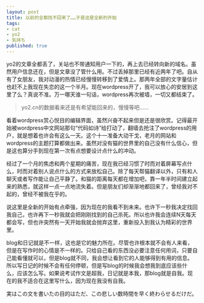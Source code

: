 ```yaml
---
layout: post
title: 以前的全都找不回来了……于是这是全新的开始
tags:
- cat
- yo2
- 気持ち
published: true
---
```

yo2的文章全都丢了，关站也不带通知用户一下的，再上去已经转向新的域名。虽然用户信息还在，但是文章没了管什么用。不过丢掉那里已经有近两年了吧。自从有了女朋友，我对动漫的热情已经慢慢转移到了爱情上。那两年全部的文字量估计也赶不上我现在失恋的这一个半月。现在wordpress开了，我可以放心的安居到这里了么？真说不准。万一哪天谁一句话，wordpress再次被墙，一切又都结束了。

> yo2.cn的数据看来还是有希望能回来的，慢慢等吧……

看着wordpress赏心悦目的编辑界面，虽然兴奋不起来但是还是很欣赏。记得最开始被wordpress中文网站那句“代码如诗”给打动了，翻墙去抢注了wordpress的用户，就是想着也许会有这么一天。这个十一准备大动干戈，老月的网站和wordpress的主题打算都做出来。虽然对没有猫的世界里的自己没有什么信心，但是这也算分手到现在第一次有点想要设计点什么的冲动。

经过了一个月的焦虑和两个星期的痛苦，现在我已经习惯了时而对着屏幕写点什么，时而对着别人说点什么的方式来放松自己。除了每天帮猫翻译以外，只有和人聊天或者写作能让自己平静了。和猫的距离每天都在增加吧，靠一年半时间建立起来的熟悉，就这样一点一点地流失着。但是朋友们却渐渐地都回来了，曾经我对不起的，曾经不被我在乎的。

说这里是全新的开始有点牵强，因为现在的我看不到未来。也许下一秒我决定找回我自己，也许再下一秒我就会把刚刚找到的自己杀死。所以也许我会连续N天每天都会写，但也许突然有一天开始我就会抛弃这里，重新投入到我认为精彩的世界里。

blog和日记就是不一样，这也是它的魅力所在。尽管也许根本就不会有人来看，但是在写作时的心情是不一样的。只给自己看的东西没必要注意任何用词，只要自己能看懂就可以，但是blog就不同，我会想让看到它的人能够得到有用的信息。所以写日记的时候不会有任何停顿，但是写blog的时候我会想我到底应该些什么，应该怎么写。如果说考试作文是超我，日记就是本我，那blog就是自我。现在的我不适合在这里写什么，因为现在我没有自我。

実はこの文を書いたの目的はただ、この悲しい数時間を早く終わらせるだけだ。
